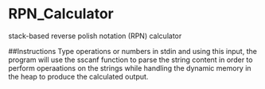 # RPN_Calculator
stack-based reverse polish notation (RPN) calculator 

##Instructions
Type operations or numbers in stdin and using this input, the program will use the 
sscanf function to parse the string content in order to perform operaations on the strings while handling 
the dynamic memory in the heap to produce the calculated output.

